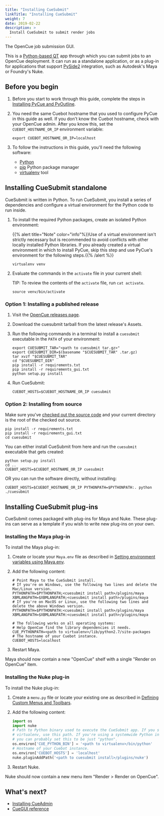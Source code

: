 ```yaml
---
title: "Installing CueSubmit"
linkTitle: "Installing CueSubmit"
weight: 7
date: 2019-02-22
description: >
  Install CueSubmit to submit render jobs
---
```


The OpenCue job submission GUI.

This is a [Python-based QT](https://www.qt.io/qt-for-python) app through which
you can submit jobs to an OpenCue deployment. It can run as a standalone
application, or as a plug-in for applications that support
[PySide2](https://pypi.org/project/PySide2/) integration, such as Autodesk's
Maya or Foundry's Nuke.

## Before you begin

1.  Before you start to work through this guide, complete the steps in
    [Installing PyCue and PyOutline](/docs/getting-started/installing-pycue-and-pyoutline).

1.  You need the same Cuebot hostname that you used to configure PyCue in this
    guide as well. If you don't know the Cuebot hostname, check with your
    OpenCue admin. After you know this, set the `CUEBOT_HOSTNAME_OR_IP`
    environment variable:

    ```shell
    export CUEBOT_HOSTNAME_OR_IP=localhost
    ```

1.  To follow the instructions in this guide, you'll need the following
    software:

    *   [Python](https://www.python.org/)
    *   [pip](https://pypi.org/project/pip/) Python package manager
    *   [virtualenv](https://pypi.org/project/virtualenv/) tool

## Installing CueSubmit standalone

CueSubmit is written in Python. To run CueSubmit, you install a series of
dependencies and configure a virtual environment for the Python code to run
inside.

1.  To install the required Python packages, create an isolated Python
    environment:

    {{% alert title="Note" color="info"%}}Use of a virtual environment isn't
    strictly necessary but is recommended to avoid conflicts with other
    locally installed Python libraries. If you already created a virtual
    environment in which to install PyCue, skip this step and use PyCue's
    environment for the following steps.{{% /alert %}}

    ```shell
    virtualenv venv
    ```

1.  Evaluate the commands in the `activate` file in your current shell:

    TIP: To review the contents of the `activate` file, run `cat activate`.

    ```shell
    source venv/bin/activate
    ```

### Option 1: Installing a published release

1.  Visit the
    [OpenCue releases page](https://github.com/AcademySoftwareFoundation/OpenCue/releases).

1.  Download the cuesubmit tarball from the latest release's Assets.

1.  Run the following commands in a terminal to install a `cuesubmit` executable
    in the `PATH` of your environment:

    ```shell
    export CUESUBMIT_TAR="<path to cuesubmit tar.gz>"
    export CUESUBMIT_DIR=$(basename "$CUESUBMIT_TAR" .tar.gz)
    tar xvzf "$CUESUBMIT_TAR"
    cd "$CUESUBMIT_DIR"
    pip install -r requirements.txt
    pip install -r requirements_gui.txt
    python setup.py install
    ```

1.  Run CueSubmit:

    ```shell
    CUEBOT_HOSTS=$CUEBOT_HOSTNAME_OR_IP cuesubmit
    ```

### Option 2: Installing from source

Make sure you've
[checked out the source code](/docs/getting-started/checking-out-the-source-code)
and your current directory is the root of the checked out source.

```shell
pip install -r requirements.txt
pip install -r requirements_gui.txt
cd cuesubmit
```

You can either install CueSubmit from here and run the `cuesubmit` executable
that gets created:

```shell
python setup.py install
cd ..
CUEBOT_HOSTS=$CUEBOT_HOSTNAME_OR_IP cuesubmit
```

OR you can run the software directly, without installing:

```shell
CUEBOT_HOSTS=$CUEBOT_HOSTNAME_OR_IP PYTHONPATH=$PYTHONPATH:. python ./cuesubmit
```

## Installing CueSubmit plug-ins

CueSubmit comes packaged with plug-ins for Maya and Nuke. These plug-ins can
serve as a template if you wish to write new plug-ins on your own.

### Installing the Maya plug-in

To install the Maya plug-in:

1.  Create or locate your `Maya.env` file as described in
    [Setting environment variables using Maya.env](https://knowledge.autodesk.com/support/maya/learn-explore/caas/CloudHelp/cloudhelp/2018/ENU/Maya-EnvVar/files/GUID-8EFB1AC1-ED7D-4099-9EEE-624097872C04-htm.html).

1.  Add the following content:

    ```shell
    # Point Maya to the CueSubmit install.
    # If you're on Windows, use the following two lines and delete the Mac/Linux version.
    PYTHONPATH=$PYTHONPATH;<cuesubmit install path>/plugins/maya
    XBMLANGPATH=$XBMLANGPATH;<cuesubmit install path>/plugins/maya
    # If you're on MacOS or Linux, use the following two lines and delete the above Windows version.
    PYTHONPATH=$PYTHONPATH:<cuesubmit install path>/plugins/maya
    XBMLANGPATH=$XBMLANGPATH:<cuesubmit install path>/plugins/maya

    # The following works on all operating systems:
    # Help OpenCue find the library dependencies it needs.
    CUE_PYTHONPATH=<path to virtualenv>/lib/python2.7/site-packages
    # The hostname of your Cuebot instance.
    CUEBOT_HOSTS=localhost
    ```

1.  Restart Maya.

Maya should now contain a new "OpenCue" shelf with a single "Render on OpenCue"
item.

### Installing the Nuke plug-in

To install the Nuke plug-in:

1.  Create a `menu.py` file or locate your existing one as described in
    [Defining Custom Menus and Toolbars](https://learn.foundry.com/nuke/content/comp_environment/configuring_nuke/custom_menus_toolbars.html).

1.  Add the following content:

    ```python
    import os
    import nuke
    # Path to Python binary used to execute the CueSubmit app. If you set up
    # virtualenv, use this path. If you're using a systemwide Python install,
    # you can probably set this to be just "python".
    os.environ['CUE_PYTHON_BIN'] = '<path to virtualenv>/bin/python'
    # Hostname of your Cuebot instance.
    os.environ['CUEBOT_HOSTS'] = 'localhost'
    nuke.pluginAddPath('<path to cuesubmit install>/plugins/nuke')
    ```

1.  Restart Nuke.

Nuke should now contain a new menu item "Render > Render on OpenCue".

## What's next?

*   [Installing CueAdmin](/docs/getting-started/installing-cueadmin)
*   [CueGUI reference](/docs/reference/cuegui-reference)
